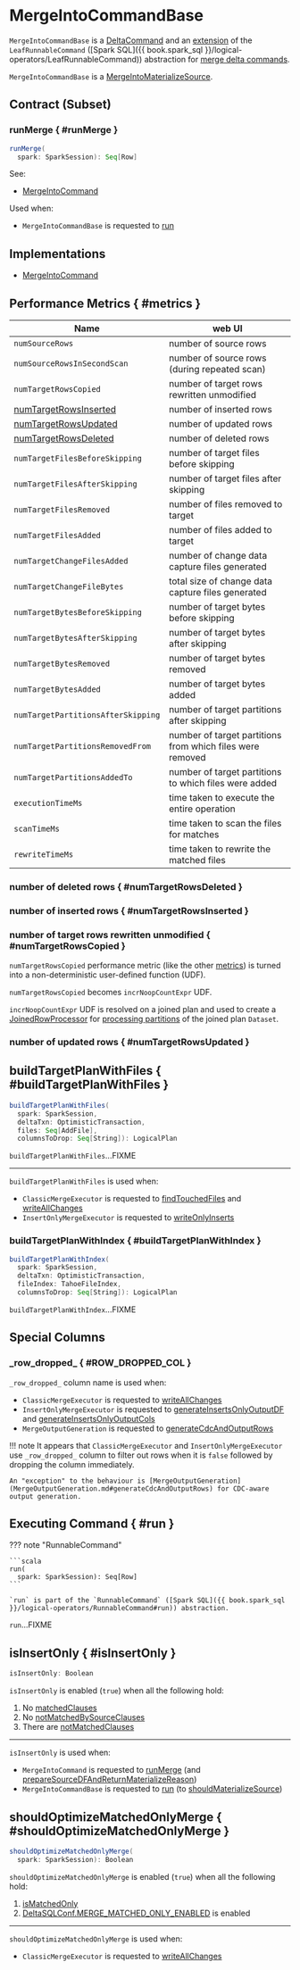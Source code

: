 # MergeIntoCommandBase

`MergeIntoCommandBase` is a [DeltaCommand](../DeltaCommand.md) and an [extension](#contract) of the `LeafRunnableCommand` ([Spark SQL]({{ book.spark_sql }}/logical-operators/LeafRunnableCommand)) abstraction for [merge delta commands](#implementations).

`MergeIntoCommandBase` is a [MergeIntoMaterializeSource](MergeIntoMaterializeSource.md).

## Contract (Subset)

### runMerge { #runMerge }

```scala
runMerge(
  spark: SparkSession): Seq[Row]
```

See:

* [MergeIntoCommand](MergeIntoCommand.md#runMerge)

Used when:

* `MergeIntoCommandBase` is requested to [run](#run)

## Implementations

* [MergeIntoCommand](MergeIntoCommand.md)

## Performance Metrics { #metrics }

Name | web UI
------------|------------
 `numSourceRows` | number of source rows
 `numSourceRowsInSecondScan` | number of source rows (during repeated scan)
 `numTargetRowsCopied` | number of target rows rewritten unmodified
 [numTargetRowsInserted](#numTargetRowsInserted) | number of inserted rows
 [numTargetRowsUpdated](#numTargetRowsUpdated) | number of updated rows
 [numTargetRowsDeleted](#numTargetRowsDeleted) | number of deleted rows
 `numTargetFilesBeforeSkipping` | number of target files before skipping
 `numTargetFilesAfterSkipping` | number of target files after skipping
 `numTargetFilesRemoved` | number of files removed to target
 `numTargetFilesAdded` | number of files added to target
 `numTargetChangeFilesAdded` | number of change data capture files generated
 `numTargetChangeFileBytes` | total size of change data capture files generated
 `numTargetBytesBeforeSkipping` | number of target bytes before skipping
 `numTargetBytesAfterSkipping` | number of target bytes after skipping
 `numTargetBytesRemoved` | number of target bytes removed
 `numTargetBytesAdded` | number of target bytes added
 `numTargetPartitionsAfterSkipping` | number of target partitions after skipping
 `numTargetPartitionsRemovedFrom` | number of target partitions from which files were removed
 `numTargetPartitionsAddedTo` | number of target partitions to which files were added
 `executionTimeMs` | time taken to execute the entire operation
 `scanTimeMs` | time taken to scan the files for matches
 `rewriteTimeMs` | time taken to rewrite the matched files

### number of deleted rows { #numTargetRowsDeleted }

### number of inserted rows { #numTargetRowsInserted }

### number of target rows rewritten unmodified { #numTargetRowsCopied }

`numTargetRowsCopied` performance metric (like the other [metrics](#performance-metrics)) is turned into a non-deterministic user-defined function (UDF).

`numTargetRowsCopied` becomes `incrNoopCountExpr` UDF.

`incrNoopCountExpr` UDF is resolved on a joined plan and used to create a [JoinedRowProcessor](JoinedRowProcessor.md#noopCopyOutput) for [processing partitions](#processPartition) of the joined plan `Dataset`.

### number of updated rows { #numTargetRowsUpdated }

## buildTargetPlanWithFiles { #buildTargetPlanWithFiles }

```scala
buildTargetPlanWithFiles(
  spark: SparkSession,
  deltaTxn: OptimisticTransaction,
  files: Seq[AddFile],
  columnsToDrop: Seq[String]): LogicalPlan
```

`buildTargetPlanWithFiles`...FIXME

---

`buildTargetPlanWithFiles` is used when:

* `ClassicMergeExecutor` is requested to [findTouchedFiles](ClassicMergeExecutor.md#findTouchedFiles) and [writeAllChanges](ClassicMergeExecutor.md#writeAllChanges)
* `InsertOnlyMergeExecutor` is requested to [writeOnlyInserts](InsertOnlyMergeExecutor.md#writeOnlyInserts)

### buildTargetPlanWithIndex { #buildTargetPlanWithIndex }

```scala
buildTargetPlanWithIndex(
  spark: SparkSession,
  deltaTxn: OptimisticTransaction,
  fileIndex: TahoeFileIndex,
  columnsToDrop: Seq[String]): LogicalPlan
```

`buildTargetPlanWithIndex`...FIXME

## Special Columns

### \_row_dropped_ { #ROW_DROPPED_COL }

`_row_dropped_` column name is used when:

* `ClassicMergeExecutor` is requested to [writeAllChanges](ClassicMergeExecutor.md#writeAllChanges)
* `InsertOnlyMergeExecutor` is requested to [generateInsertsOnlyOutputDF](InsertOnlyMergeExecutor.md#generateInsertsOnlyOutputDF) and [generateInsertsOnlyOutputCols](InsertOnlyMergeExecutor.md#generateInsertsOnlyOutputCols)
* `MergeOutputGeneration` is requested to [generateCdcAndOutputRows](MergeOutputGeneration.md#generateCdcAndOutputRows)

!!! note
    It appears that `ClassicMergeExecutor` and `InsertOnlyMergeExecutor` use `_row_dropped_` column to filter out rows when it is `false` followed by dropping the column immediately.

    An "exception" to the behaviour is [MergeOutputGeneration](MergeOutputGeneration.md#generateCdcAndOutputRows) for CDC-aware output generation.

## Executing Command { #run }

??? note "RunnableCommand"

    ```scala
    run(
      spark: SparkSession): Seq[Row]
    ```

    `run` is part of the `RunnableCommand` ([Spark SQL]({{ book.spark_sql }}/logical-operators/RunnableCommand#run)) abstraction.

`run`...FIXME

## isInsertOnly { #isInsertOnly }

```scala
isInsertOnly: Boolean
```

`isInsertOnly` is enabled (`true`) when all the following hold:

1. No [matchedClauses](#matchedClauses)
1. No [notMatchedBySourceClauses](#notMatchedBySourceClauses)
1. There are [notMatchedClauses](#notMatchedClauses)

---

`isInsertOnly` is used when:

* `MergeIntoCommand` is requested to [runMerge](MergeIntoCommand.md#runMerge) (and [prepareSourceDFAndReturnMaterializeReason](MergeIntoMaterializeSource.md#prepareSourceDFAndReturnMaterializeReason))
* `MergeIntoCommandBase` is requested to [run](#run) (to [shouldMaterializeSource](MergeIntoMaterializeSource.md#shouldMaterializeSource))

## shouldOptimizeMatchedOnlyMerge { #shouldOptimizeMatchedOnlyMerge }

```scala
shouldOptimizeMatchedOnlyMerge(
  spark: SparkSession): Boolean
```

`shouldOptimizeMatchedOnlyMerge` is enabled (`true`) when all the following hold:

1. [isMatchedOnly](#isMatchedOnly)
1. [DeltaSQLConf.MERGE_MATCHED_ONLY_ENABLED](../../configuration-properties/DeltaSQLConf.md#MERGE_MATCHED_ONLY_ENABLED) is enabled

---

`shouldOptimizeMatchedOnlyMerge` is used when:

* `ClassicMergeExecutor` is requested to [writeAllChanges](ClassicMergeExecutor.md#writeAllChanges)